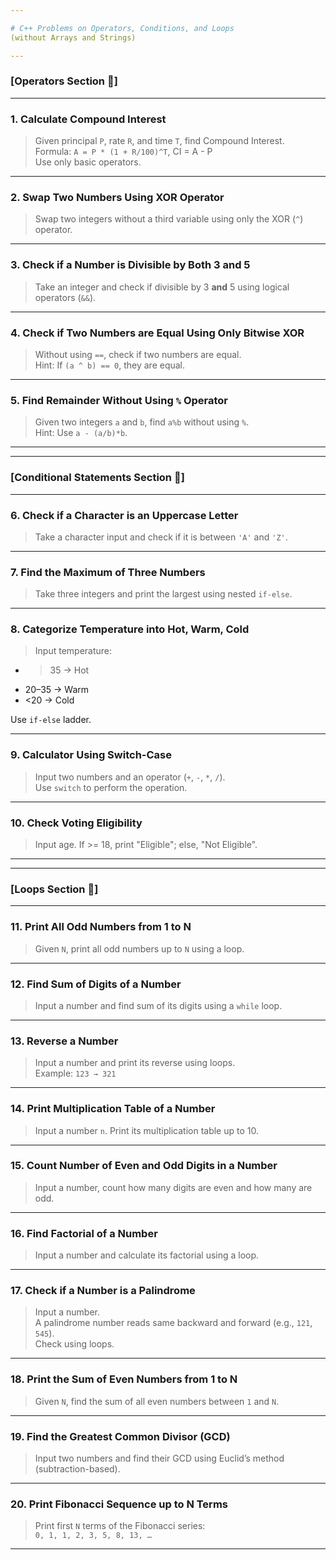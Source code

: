 ```yaml
---

# C++ Problems on Operators, Conditions, and Loops  
(without Arrays and Strings)

---
```


### [Operators Section 🔧]

---

### 1. **Calculate Compound Interest**
> Given principal `P`, rate `R`, and time `T`, find Compound Interest.  
Formula: `A = P * (1 + R/100)^T`, CI = A - P  
Use only basic operators.

---

### 2. **Swap Two Numbers Using XOR Operator**
> Swap two integers without a third variable using only the XOR (`^`) operator.

---

### 3. **Check if a Number is Divisible by Both 3 and 5**
> Take an integer and check if divisible by 3 **and** 5 using logical operators (`&&`).

---

### 4. **Check if Two Numbers are Equal Using Only Bitwise XOR**
> Without using `==`, check if two numbers are equal.  
Hint: If `(a ^ b) == 0`, they are equal.

---

### 5. **Find Remainder Without Using `%` Operator**
> Given two integers `a` and `b`, find `a%b` without using `%`.  
Hint: Use `a - (a/b)*b`.

---

---

### [Conditional Statements Section 🔎]

---

### 6. **Check if a Character is an Uppercase Letter**
> Take a character input and check if it is between `'A'` and `'Z'`.

---

### 7. **Find the Maximum of Three Numbers**
> Take three integers and print the largest using nested `if-else`.

---

### 8. **Categorize Temperature into Hot, Warm, Cold**
> Input temperature:
- > 35 → Hot  
- 20–35 → Warm  
- <20 → Cold

Use `if-else` ladder.

---

### 9. **Calculator Using Switch-Case**
> Input two numbers and an operator (`+`, `-`, `*`, `/`).  
Use `switch` to perform the operation.

---

### 10. **Check Voting Eligibility**
> Input age. If >= 18, print "Eligible"; else, "Not Eligible".

---

---

### [Loops Section 🔁]

---

### 11. **Print All Odd Numbers from 1 to N**
> Given `N`, print all odd numbers up to `N` using a loop.

---

### 12. **Find Sum of Digits of a Number**
> Input a number and find sum of its digits using a `while` loop.

---

### 13. **Reverse a Number**
> Input a number and print its reverse using loops.  
Example: `123 → 321`

---

### 14. **Print Multiplication Table of a Number**
> Input a number `n`. Print its multiplication table up to 10.

---

### 15. **Count Number of Even and Odd Digits in a Number**
> Input a number, count how many digits are even and how many are odd.

---

### 16. **Find Factorial of a Number**
> Input a number and calculate its factorial using a loop.

---

### 17. **Check if a Number is a Palindrome**
> Input a number.  
A palindrome number reads same backward and forward (e.g., `121`, `545`).  
Check using loops.

---

### 18. **Print the Sum of Even Numbers from 1 to N**
> Given `N`, find the sum of all even numbers between `1` and `N`.

---

### 19. **Find the Greatest Common Divisor (GCD)**
> Input two numbers and find their GCD using Euclid’s method (subtraction-based).

---

### 20. **Print Fibonacci Sequence up to N Terms**
> Print first `N` terms of the Fibonacci series:  
`0, 1, 1, 2, 3, 5, 8, 13, …`

---
